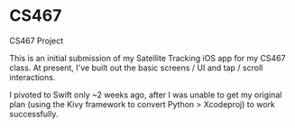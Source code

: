 # CS467

CS467 Project 

This is an initial submission of my Satellite Tracking iOS app for my CS467 class. 
At present, I've built out the basic screens / UI and tap / scroll interactions. 

I pivoted to Swift only ~2 weeks ago, after I was unable to get my original plan 
(using the Kivy framework to convert Python > Xcodeproj) to work successfully. 
